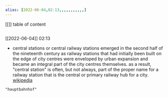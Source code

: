 ```yaml
---
alias: [2022-06-04,02:13,,,,,,,,,,,]
---
```

[[]]
table of content
```toc
```

[[2022-06-04]] 02:13
- central stations or central railway stations emerged in the second half of the nineteenth century as railway stations that had initially been built on the edge of city centres were enveloped by urban expansion and became an integral part of the city centres themselves. as a result, "central station" is often, but not always, part of the proper name for a railway station that is the central or primary railway hub for a city.
[wikipedia](https://en.wikipedia.org/wiki/central%20station)
```query
"hauptbahnhof"
```
